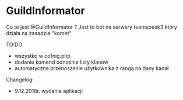 # GuildInformator

Co to jest @GuildInformator ?
Jest to bot na serwery teamspeak3 który działa na zasadzie "komet"

TO:DO
- wszystko w cofnig.php
- dodanie komend odnośnie listy klanów
- automatyczne przenoszenie użytkownika z rangą na dany kanał

Changelog:
- 9.12.2018r. wydanie aplikacji
